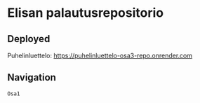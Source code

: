 # Elisan palautusrepositorio

## Deployed
Puhelinluettelo: https://puhelinluettelo-osa3-repo.onrender.com

## Navigation

```
Osa1


```
